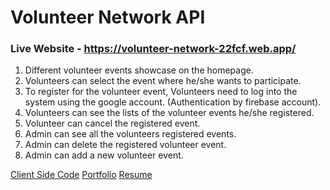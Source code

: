 # Volunteer Network API

### Live Website - https://volunteer-network-22fcf.web.app/

1. Different volunteer events showcase on the homepage.
2. Volunteers can select the event where he/she wants to participate.
3. To register for the volunteer event, Volunteers need to log into the system using the google account. (Authentication by firebase account).
4. Volunteers can see the lists of the volunteer events he/she registered.
5. Volunteer can cancel the registered event.
6. Admin can see all the volunteers registered events.
7. Admin can delete the registered volunteer event.
8. Admin can add a new volunteer event.

[Client Side Code][client]
[Portfolio][portfolio]
[Resume][resume]

[client]: https://github.com/nuralam376/volunteer-network-react
[portfolio]: https://nur-a-alam.me/
[resume]: https://drive.google.com/file/d/1JUzoOcAMR58wOuVWR4SZVVl4rrk3_UYb/view
